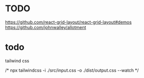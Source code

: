 # TODO

https://github.com/react-grid-layout/react-grid-layout#demos
https://github.com/johnwalley/allotment

# todo 
tailwind css

/* npx tailwindcss -i ./src/input.css -o ./dist/output.css --watch */
